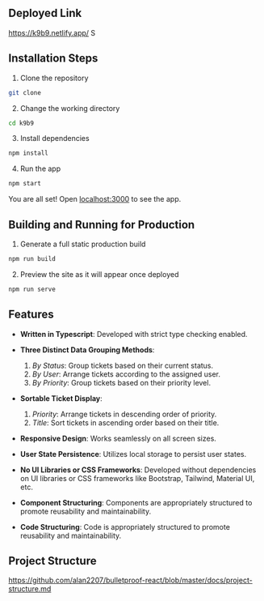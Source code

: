 ## Deployed Link
https://k9b9.netlify.app/
S

## Installation Steps

1. Clone the repository

```bash
git clone
```

2. Change the working directory

```bash
cd k9b9
```

3. Install dependencies

```bash
npm install
```

4. Run the app

```bash
npm start
```

You are all set! Open [localhost:3000](http://localhost:3000/) to see the app.


## Building and Running for Production

1. Generate a full static production build

```bash
npm run build
```

2. Preview the site as it will appear once deployed

```bash
npm run serve
```

## Features

- **Written in Typescript**: Developed with strict type checking enabled.
- **Three Distinct Data Grouping Methods**:
  1. *By Status*: Group tickets based on their current status.
  2. *By User*: Arrange tickets according to the assigned user.
  3. *By Priority*: Group tickets based on their priority level.

- **Sortable Ticket Display**:
  1. *Priority*: Arrange tickets in descending order of priority.
  2. *Title*: Sort tickets in ascending order based on their title.

- **Responsive Design**: Works seamlessly on all screen sizes.
- **User State Persistence**: Utilizes local storage to persist user states.
- **No UI Libraries or CSS Frameworks**: Developed without dependencies on UI libraries or CSS frameworks like Bootstrap, Tailwind, Material UI, etc.
- **Component Structuring**: Components are appropriately structured to promote reusability and maintainability.
- **Code Structuring**: Code is appropriately structured to promote reusability and maintainability.


## Project Structure

https://github.com/alan2207/bulletproof-react/blob/master/docs/project-structure.md

